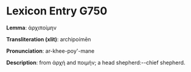 # Lexicon Entry G750

**Lemma**: ἀρχιποίμην

**Transliteration (xlit)**: archipoímēn

**Pronunciation**: ar-khee-poy'-mane

**Description**:
from ἀρχή and ποιμήν; a head shepherd:--chief shepherd.
